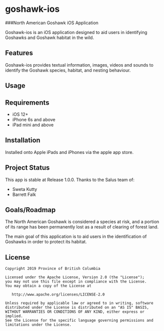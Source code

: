 # goshawk-ios

###North American Goshawk iOS Application

Goshawk-ios is an iOS application designed to aid users in identifying Goshawks and Goshawk habitat in the wild.

## Features

Goshawk-ios provides textual information, images, videos and sounds to identify the Goshawk species, habitat, and nesting behaviour.

## Usage

## Requirements

* iOS 12+
* iPhone 6s and above
* iPad mini and above

## Installation
Installed onto Apple iPads and iPhones via the apple app store.

## Project Status
This app is stable at Release 1.0.0.   Thanks to the Salus team of:

* Sweta Kutty
* Barrett Falk

## Goals/Roadmap

The North American Goshawk is considered a species at risk, and a portion of its range has been permanently lost as a result of clearing of forest land.

The main goal of this application is to aid users in the identification of Goshawks in order to protect its habitat.

## License

    Copyright 2019 Province of British Columbia

    Licensed under the Apache License, Version 2.0 (the "License");
    you may not use this file except in compliance with the License.
    You may obtain a copy of the License at

       http://www.apache.org/licenses/LICENSE-2.0

    Unless required by applicable law or agreed to in writing, software
    distributed under the License is distributed on an "AS IS" BASIS,
    WITHOUT WARRANTIES OR CONDITIONS OF ANY KIND, either express or implied.
    See the License for the specific language governing permissions and
    limitations under the License.

